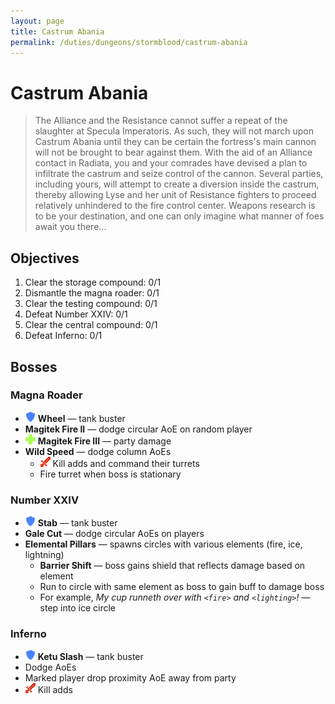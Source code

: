 ```yaml
---
layout: page
title: Castrum Abania
permalink: /duties/dungeons/stormblood/castrum-abania
---
```


# Castrum Abania

> The Alliance and the Resistance cannot suffer a repeat of the slaughter at Specula Imperatoris. As such, they will not march upon Castrum Abania until they can be certain the fortress's main cannon will not be brought to bear against them. With the aid of an Alliance contact in Radiata, you and your comrades have devised a plan to infiltrate the castrum and seize control of the cannon. Several parties, including yours, will attempt to create a diversion inside the castrum, thereby allowing Lyse and her unit of Resistance fighters to proceed relatively unhindered to the fire control center. Weapons research is to be your destination, and one can only imagine what manner of foes await you there...

## Objectives

1. Clear the storage compound: 0/1
2. Dismantle the magna roader: 0/1
3. Clear the testing compound: 0/1
4. Defeat Number XXIV: 0/1
5. Clear the central compound: 0/1
6. Defeat Inferno: 0/1

## Bosses

### Magna Roader

- ![](/assets/icons/role-tank.png) **Wheel** — tank buster
- **Magitek Fire II** — dodge circular AoE on random player
- ![](/assets/icons/role-healer.png) **Magitek Fire III** — party damage
- **Wild Speed** — dodge column AoEs
  - ![](/assets/icons/role-dps.png) Kill adds and command their turrets
  - Fire turret when boss is stationary

### Number XXIV

- ![](/assets/icons/role-tank.png) **Stab** — tank buster
- **Gale Cut** — dodge circular AoEs on players
- **Elemental Pillars** — spawns circles with various elements (fire, ice, lightning)
  - **Barrier Shift** — boss gains shield that reflects damage based on element
  - Run to circle with same element as boss to gain buff to damage boss
  - For example, *My cup runneth over with `<fire>` and `<lighting>`!* — step into ice circle

### Inferno

- ![](/assets/icons/role-tank.png) **Ketu Slash** — tank buster
- Dodge AoEs
- Marked player drop proximity AoE away from party
- ![](/assets/icons/role-dps.png) Kill adds

